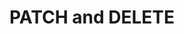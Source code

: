 ---
title: "PATCH and DELETE"
description: PATCH and DELETE.
weight: 7
draft: false
showDate: false
---